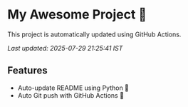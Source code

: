 # My Awesome Project 🚀

This project is automatically updated using GitHub Actions.

_Last updated: 2025-07-29 21:25:41 IST_

## Features
- Auto-update README using Python 🐍
- Auto Git push with GitHub Actions 🤖
